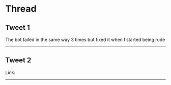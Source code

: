 # Thread

## Tweet 1

The bot failed in the same way 3 times but fixed it when I started being rude

---

## Tweet 2

Link:

---

